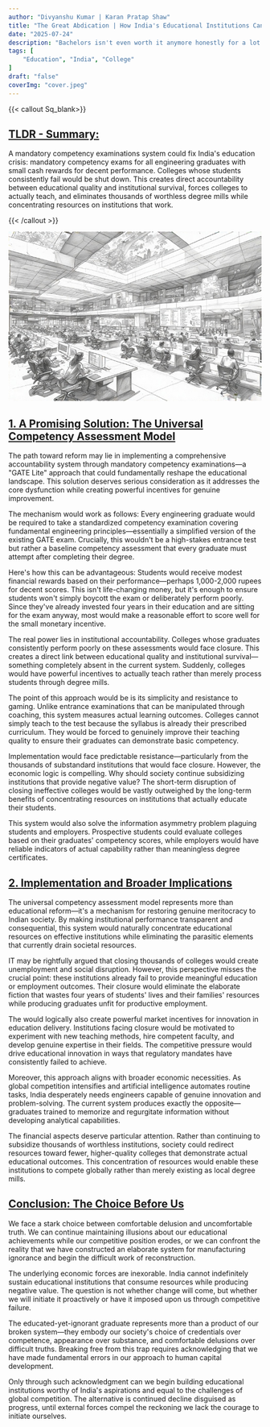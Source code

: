 ```yaml
---
author: "Divyanshu Kumar | Karan Pratap Shaw"
title: "The Great Abdication | How India's Educational Institutions Can (Probably, Hopefully) Be Fixed"
date: "2025-07-24"
description: "Bachelors isn't even worth it anymore honestly for a lot of people. But we need to fix this!"
tags: [
    "Education", "India", "College"
]
draft: "false"
coverImg: "cover.jpeg"
---
```


{{< callout Sq_blank>}}
## <u>TLDR - Summary:</u>

A mandatory competency examinations system could fix India's education crisis: mandatory competency exams for all engineering graduates with small cash rewards for decent performance. Colleges whose students consistently fail would be shut down. This creates direct accountability between educational quality and institutional survival, forces colleges to actually teach, and eliminates thousands of worthless degree mills while concentrating resources on institutions that work.

{{< /callout >}}

![Image](cover.jpeg)

## <u>1. A Promising Solution: The Universal Competency Assessment Model</u>

The path toward reform may lie in implementing a comprehensive accountability system through mandatory competency examinations—a "GATE Lite" approach that could fundamentally reshape the educational landscape. This solution deserves serious consideration as it addresses the core dysfunction while creating powerful incentives for genuine improvement.

The mechanism would work as follows: Every engineering graduate would be required to take a standardized competency examination covering fundamental engineering principles—essentially a simplified version of the existing GATE exam. Crucially, this wouldn't be a high-stakes entrance test but rather a baseline competency assessment that every graduate must attempt after completing their degree.

Here's how this can be advantageous: Students would receive modest financial rewards based on their performance—perhaps 1,000-2,000 rupees for decent scores. This isn't life-changing money, but it's enough to ensure students won't simply boycott the exam or deliberately perform poorly. Since they've already invested four years in their education and are sitting for the exam anyway, most would make a reasonable effort to score well for the small monetary incentive.

The real power lies in institutional accountability. Colleges whose graduates consistently perform poorly on these assessments would face closure. This creates a direct link between educational quality and institutional survival—something completely absent in the current system. Suddenly, colleges would have powerful incentives to actually teach rather than merely process students through degree mills.

The point of this approach would be is its simplicity and resistance to gaming. Unlike entrance examinations that can be manipulated through coaching, this system measures actual learning outcomes. Colleges cannot simply teach to the test because the syllabus is already their prescribed curriculum. They would be forced to genuinely improve their teaching quality to ensure their graduates can demonstrate basic competency.

Implementation would face predictable resistance—particularly from the thousands of substandard institutions that would face closure. However, the economic logic is compelling. Why should society continue subsidizing institutions that provide negative value? The short-term disruption of closing ineffective colleges would be vastly outweighed by the long-term benefits of concentrating resources on institutions that actually educate their students.

This system would also solve the information asymmetry problem plaguing students and employers. Prospective students could evaluate colleges based on their graduates' competency scores, while employers would have reliable indicators of actual capability rather than meaningless degree certificates.

## <u>2. Implementation and Broader Implications</u>

The universal competency assessment model represents more than educational reform—it's a mechanism for restoring genuine meritocracy to Indian society. By making institutional performance transparent and consequential, this system would naturally concentrate educational resources on effective institutions while eliminating the parasitic elements that currently drain societal resources.

IT may be rightfully argued that closing thousands of colleges would create unemployment and social disruption. However, this perspective misses the crucial point: these institutions already fail to provide meaningful education or employment outcomes. Their closure would eliminate the elaborate fiction that wastes four years of students' lives and their families' resources while producing graduates unfit for productive employment.

The would logically also create powerful market incentives for innovation in education delivery. Institutions facing closure would be motivated to experiment with new teaching methods, hire competent faculty, and develop genuine expertise in their fields. The competitive pressure would drive educational innovation in ways that regulatory mandates have consistently failed to achieve.

Moreover, this approach aligns with broader economic necessities. As global competition intensifies and artificial intelligence automates routine tasks, India desperately needs engineers capable of genuine innovation and problem-solving. The current system produces exactly the opposite—graduates trained to memorize and regurgitate information without developing analytical capabilities.

The financial aspects deserve particular attention. Rather than continuing to subsidize thousands of worthless institutions, society could redirect resources toward fewer, higher-quality colleges that demonstrate actual educational outcomes. This concentration of resources would enable these institutions to compete globally rather than merely existing as local degree mills.

## <u>Conclusion: The Choice Before Us</u>

We face a stark choice between comfortable delusion and uncomfortable truth. We can continue maintaining illusions about our educational achievements while our competitive position erodes, or we can confront the reality that we have constructed an elaborate system for manufacturing ignorance and begin the difficult work of reconstruction.

The underlying economic forces are inexorable. India cannot indefinitely sustain educational institutions that consume resources while producing negative value. The question is not whether change will come, but whether we will initiate it proactively or have it imposed upon us through competitive failure.

The educated-yet-ignorant graduate represents more than a product of our broken system—they embody our society's choice of credentials over competence, appearance over substance, and comfortable delusions over difficult truths. Breaking free from this trap requires acknowledging that we have made fundamental errors in our approach to human capital development.

Only through such acknowledgment can we begin building educational institutions worthy of India's aspirations and equal to the challenges of global competition. The alternative is continued decline disguised as progress, until external forces compel the reckoning we lack the courage to initiate ourselves.